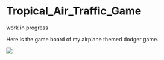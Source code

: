 # Tropical_Air_Traffic_Game

work in progress

Here is the game board of my airplane themed dodger game.

<img src="img/day_1_screenshot">


